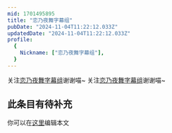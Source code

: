 ```yaml
---
mid: 1701495895
title: "恋乃夜舞字幕组"
pubDate: "2024-11-04T11:22:12.033Z"
updatedDate: "2024-11-04T11:22:12.033Z"
profile:
  {
    Nickname: ["恋乃夜舞字幕组"],
  }
---
```


关注[恋乃夜舞字幕组](https://space.bilibili.com/1701495895)谢谢喵~ 关注[恋乃夜舞字幕组](https://space.bilibili.com/1701495895)谢谢喵~

## 此条目有待补充
你可以在[这里](https://github.com/Yuhanawa/VTuber.ICU/edit/master/src/content/v/恋乃夜舞字幕组/index.md)编辑本文
